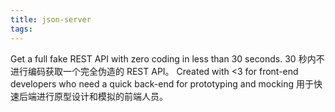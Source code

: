 ```yaml
---
title: json-server
tags:
---
```


Get a full fake REST API with zero coding in less than 30 seconds.
30 秒内不进行编码获取一个完全伪造的 REST API。
Created with <3 for front-end developers who need a quick back-end for prototyping and mocking
用于快速后端进行原型设计和模拟的前端人员。